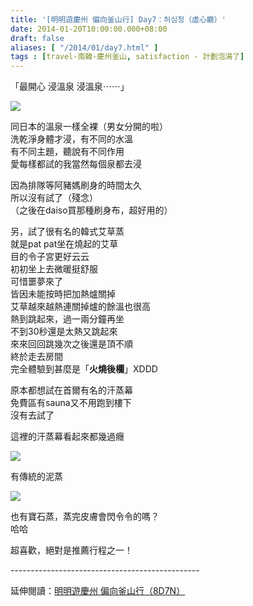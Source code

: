 ```yaml
---
title: '[明明遊慶州 偏向釜山行] Day7：허심청（虛心廳）'
date: 2014-01-20T10:00:00.000+08:00
draft: false
aliases: [ "/2014/01/day7.html" ]
tags : [travel-南韓-慶州釜山, satisfaction - 計劃泡湯了]
---
```


「最開心 浸溫泉 浸溫泉⋯⋯」  

![](/images/busanjj7a1.jpg)

同日本的溫泉一樣全裸（男女分開的啦）  
洗乾淨身體才浸，有不同的水溫  
有不同主題，聽說有不同作用  
愛每樣都試的我當然每個泉都去浸  
  
因為排隊等阿豬媽刷身的時間太久  
所以沒有試了（殘念）  
（之後在daiso買那種刷身布，超好用的）  
  
另，試了很有名的韓式艾草蒸  
就是pat pat坐在燒起的艾草  
目的令子宮更好云云  
初初坐上去微暖挺舒服  
可惜噩夢來了  
皆因未能按時把加熱爐關掉  
艾草越來越熱連關掉爐的餘溫也很高  
熱到跳起來，過一兩分鐘再坐  
不到30秒還是太熱又跳起來  
來來回回跳幾次之後還是頂不順  
終於走去房間  
完全體驗到甚麼是「**火燒後欄**」XDDD  
  
原本都想試在首爾有名的汗蒸幕  
免費區有sauna又不用跑到樓下  
沒有去試了  
  
這裡的汗蒸幕看起來都幾過癮  

![](/images/busanjj7a2.jpg)

有傳統的泥蒸  

![](/images/busanjj7a.jpg)

也有寶石蒸，蒸完皮膚會閃令令的嗎？  
哈哈  
  
  
超喜歡，絕對是推薦行程之一！  
  
\-----------------------------------------------  
  
延伸閱讀：[明明遊慶州 偏向釜山行（8D7N）](https://hidie.net/busanjj8d7n/)
